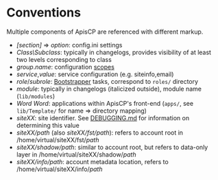 # Conventions

Multiple components of ApisCP are referenced with different markup.

* *[section]* => *option*: config.ini settings
* *Class\Subclass*: typically in changelogs, provides visibility of at least two levels corresponding to class
* *group*.*name*: configuration [scopes](docs/Scopes.md)
* *service*,*value*: service configuration (e.g. siteinfo,email)
* *role*/*subrole*: [Bootstrapper](https://github.com/apisnetworks/apnscp-playbooks) tasks, correspond to `roles/` directory
* *module*: typically in changelogs (italicized outside), module name (`lib/modules`)
* *Word Word*: applications within ApisCP's front-end (`apps/`, see `lib/Template/` for name => directory mapping)
* *siteXX*: site identifier. See [DEBUGGING.md](DEBUGGING.md) for information on determining this value
* *siteXX/path* (also *siteXX/fst/path*): refers to account root in /home/virtual/siteXX/fst/*path*
* *siteXX/shadow/path*: similar to account root, but refers to data-only layer in /home/virtual/siteXX/shadow/*path*
* *siteXX/info/path*: account metadata location, refers to /home/virtual/siteXX/info/*path*
